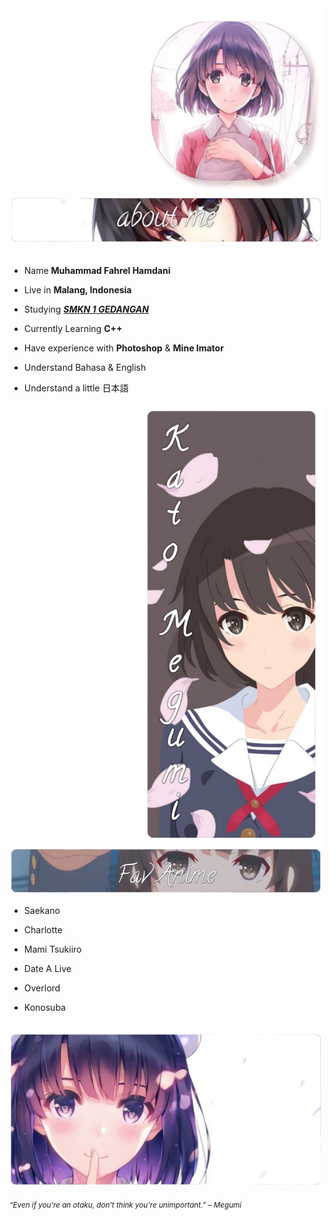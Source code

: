 <div>
<img src="./Profile.png" width="300" align="right" />
<br/>
<img src="./About me.png" width="500" />
<br/>
<br/>
  
- Name **Muhammad Fahrel Hamdani**

- Live in **Malang, Indonesia**

- Studying [***SMKN 1 GEDANGAN***](http://smkn1gedangan-malang.sch.id/)

- Currently Learning **C++**

- Have experience with **Photoshop** & **Mine Imator**

- Understand Bahasa & English

- Understand a little 日本語

<img src="./Kato Megumi.png" width="300" align="right" />
<br/>


<img src="./Fav Anime.png" width="500" />
<br/>

- Saekano

- Charlotte

- Mami Tsukiiro

- Date A Live

- Overlord

- Konosuba

<br/>
<img src="./Banner.png" width="500" /><br/>
  
<sub> *“Even if you're an otaku, don't think you're unimportant.” – Megumi* </sub>
<!--
<img src="https://metrics.lecoq.io/Eilaluth?template=classic&base.header=0&base.activity=0&base.community=0&base.repositories=0&base.metadata=0&repositories=1&repositories=100&repositories.batch=100&repositories.forks=false&repositories.affiliations=owner&repositories.featured=Eilaluth%2FAyano%2CEilaluth%2FKyoko%2CEilaluth%2FKanna%2CEilaluth%2FHotaru%2CEilaluth%2FMocha&config.timezone=Asia%2FJakart"  />
-->
</div>
